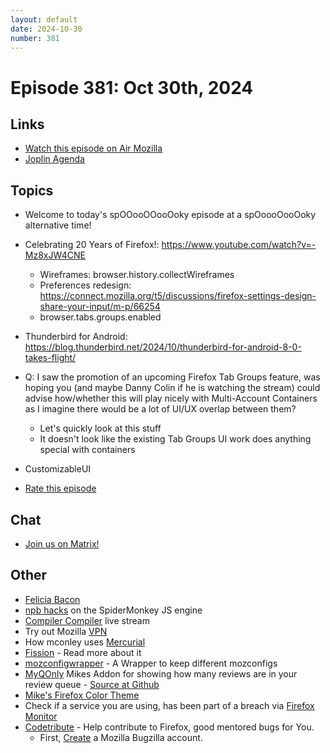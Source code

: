 ```yaml
---
layout: default
date: 2024-10-30
number: 381
---
```


# Episode 381: Oct 30th, 2024

## Links
* [Watch this episode on Air Mozilla](https://mzl.la/joy-of-coding-2024-10-30)
* [Joplin Agenda](https://mikeconley.ca/joc/agendas/Episode-0381.html)

## Topics
* Welcome to today's spOOooOOooOoky episode at a spOoooOooOoky alternative time!
* Celebrating 20 Years of Firefox!: https://www.youtube.com/watch?v=-Mz8xJW4CNE
  - Wireframes: browser.history.collectWireframes
  - Preferences redesign: https://connect.mozilla.org/t5/discussions/firefox-settings-design-share-your-input/m-p/66254
  - browser.tabs.groups.enabled
* Thunderbird for Android: https://blog.thunderbird.net/2024/10/thunderbird-for-android-8-0-takes-flight/
* Q: I saw the promotion of an upcoming Firefox Tab Groups feature, was hoping you (and maybe Danny Colin if he is watching the stream) could advise how/whether this will play nicely with Multi-Account Containers as I imagine there would be a lot of UI/UX overlap between them?
  - Let's quickly look at this stuff
  - It doesn't look like the existing Tab Groups UI work does anything special with containers
* CustomizableUI

* [Rate this episode](https://forms.gle/9cuNmhbudBes1YWG9)

## Chat
* [Join us on Matrix!](https://matrix.to/#/!enWuAmKDOEEPYejXRk:mozilla.org?via=mozilla.org&via=raim.ist)

## Other
* [Felicia Bacon](https://www.youtube.com/channel/UCMtqVykGztIYmj7OpFf7oeQ/videos)
* [npb hacks](https://www.twitch.tv/BackToTheCode) on the SpiderMonkey JS engine
* [Compiler Compiler](https://www.twitch.tv/codehag) live stream
* Try out Mozilla [VPN](https://vpn.mozilla.org/)
* How mconley uses [Mercurial](https://mikeconley.github.io/documents/How_mconley_uses_Mercurial_for_Mozilla_code)
* [Fission](https://firefox-source-docs.mozilla.org/dom/dom/Fission.html) - Read more about it
* [mozconfigwrapper](https://github.com/ahal/mozconfigwrapper) - A Wrapper to keep different mozconfigs
* [MyQOnly](https://addons.mozilla.org/en-US/firefox/addon/myqonly/) Mikes Addon for showing how many reviews are in your review queue - [Source at Github](https://github.com/mikeconley/myqonly)
* [Mike's Firefox Color Theme](https://addons.mozilla.org/en-US/firefox/addon/electricbluegaloo/)
* Check if a service you are using, has been part of a breach via [Firefox Monitor](https://monitor.firefox.com/breaches)
* [Codetribute](https://codetribute.mozilla.org/) - Help contribute to Firefox, good mentored bugs for You.
  - First, [Create](https://bugzilla.mozilla.org/createaccount.cgi) a Mozilla Bugzilla account.

